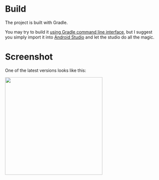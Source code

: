 # Build
The project is built with Gradle.

You may try to build it [using Gradle command line interface](https://docs.gradle.org/current/userguide/gradle_command_line.html),
but I suggest you simply import it into [Android Studio](https://developer.android.com/studio/index.html) and let the studio
do all the magic.

# Screenshot
One of the latest versions looks like this:

<img src="https://cloud.githubusercontent.com/assets/5443147/20784805/e2f5fc68-b759-11e6-8517-60890f77a42b.jpg" width="320">

